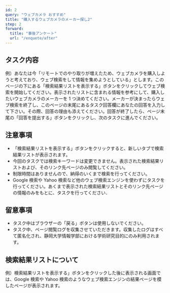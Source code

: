 ```yaml
---
id: 2
query: "ウェブカメラ おすすめ"
title: "購入するウェブカメラのメーカー探し2"
step: 2
forward:
  title: "事後アンケート"
  url: "/enquete/after"
---
```


## タスク内容

例）あなたは今「リモートでのやり取りが増えたため、ウェブカメラを購入しようと考えており、ウェブ検索をして情報を集めようとしている」とします。このページの下にある「検索結果リストを表示する」ボタンをクリックしてウェブ検索を開始してください。表示されたリストに含まれる情報を参考にして、購入したいウェブカメラのメーカーを 1 つ決めてください。メーカーが決まったらウェブ検索を終了し、このページの末尾にあるタスク回答欄にあなたの回答を入力して下さい。その際、回答の理由も添えてください。回答が終了したら、ページ末尾の「回答を提出する」ボタンをクリックし、次のタスクに進んでください。

## 注意事項

- 「検索結果リストを表示する」ボタンをクリックすると、新しいタブで検索結果リストが表示されます。
- 今回のタスクでは検索キーワードは変更できません。表示された検索結果リストおよび、そのリンク先ページのみ閲覧してください。
- 制限時間はありませんので、納得のいくまで検索を行ってください。
- Google 検索や Yahoo 検索など他のウェブ検索エンジンを使わずにタスクを行ってください。あくまで表示された検索結果リストとそのリンク先ページの情報のみをもとに、タスクを行ってください．

## 留意事項

- タスク中はブラウザーの「戻る」ボタンは使用しないでください。
- タスク中、ページ閲覧ログを収集させていただきます。収集したログはすべて匿名化され、静岡大学情報学部における学術研究目的にのみ利用されます。

## 検索結果リストについて

<!-- UIの説明を書きます。 -->

例）検索結果リストを表示する」ボタンをクリックした後に表示される画面では、Google 検索や Yahoo 検索のようなウェブ検索エンジンの結果ページを模したページが表示されます。
